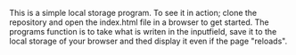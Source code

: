 This is a simple local storage program.
To see it in action; clone the repository and open the index.html file in a browser to get started.
The programs function is to take what is writen in the inputfield, save it to the local storage of your browser and thed display it even if the page "reloads".
